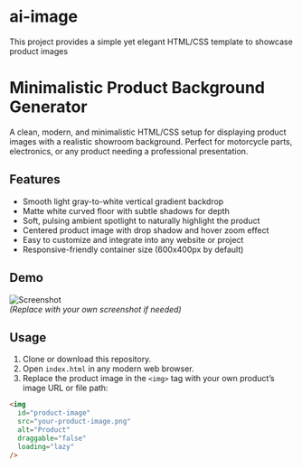 # ai-image
This project provides a simple yet elegant HTML/CSS template to showcase product images
# Minimalistic Product Background Generator

A clean, modern, and minimalistic HTML/CSS setup for displaying product images with a realistic showroom background. Perfect for motorcycle parts, electronics, or any product needing a professional presentation.

## Features

- Smooth light gray-to-white vertical gradient backdrop
- Matte white curved floor with subtle shadows for depth
- Soft, pulsing ambient spotlight to naturally highlight the product
- Centered product image with drop shadow and hover zoom effect
- Easy to customize and integrate into any website or project
- Responsive-friendly container size (600x400px by default)

## Demo

![Screenshot](https://i.imgur.com/Q3zYoxB.png)  
*(Replace with your own screenshot if needed)*

## Usage

1. Clone or download this repository.
2. Open `index.html` in any modern web browser.
3. Replace the product image in the `<img>` tag with your own product’s image URL or file path:

```html
<img
  id="product-image"
  src="your-product-image.png"
  alt="Product"
  draggable="false"
  loading="lazy"
/>
